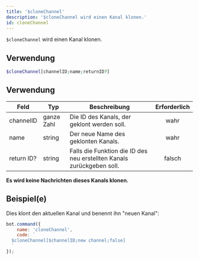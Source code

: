```yaml
---
title: '$cloneChannel'
description: '$cloneChannel wird einen Kanal klonen.'
id: cloneChannel
---
```


`$cloneChannel` wird einen Kanal klonen.

## Verwendung

```php
$cloneChannel[channelID;name;returnID?]
```

## Verwendung

| Feld       | Typ        | Beschreibung                                                          | Erforderlich |
| ---------- | ---------- | --------------------------------------------------------------------- |:------------:|
| channelID  | ganze Zahl | Die ID des Kanals, der geklont werden soll.                           |     wahr     |
| name       | string     | Der neue Name des geklonten Kanals.                                   |     wahr     |
| return ID? | string     | Falls die Funktion die ID des neu erstellten Kanals zurückgeben soll. |    falsch    |

**Es wird keine Nachrichten dieses Kanals klonen.**

## Beispiel(e)

Dies klont den aktuellen Kanal und benennt ihn "neuen Kanal":

```javascript
bot.command({
    name: 'cloneChannel',
    code: `
  $cloneChannel[$channelID;new channel;false]
  `
});
```
